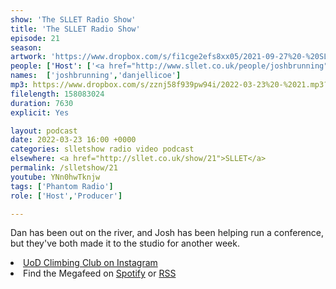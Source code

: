 ```yaml
---
show: 'The SLLET Radio Show'
title: 'The SLLET Radio Show'
episode: 21
season: 
artwork: 'https://www.dropbox.com/s/fi1cge2efs8xx05/2021-09-27%20-%20SLLET%20radio%20square.png?raw=1'
people: ['Host': ['<a href="http://www.sllet.co.uk/people/joshbrunning">Josh Brunning</a>','<a href="http://www.sllet.co.uk/people/danjellicoe">Dan Jellicoe</a>']]
names:  ['joshbrunning','danjellicoe']
mp3: https://www.dropbox.com/s/zznj58f939pw94i/2022-03-23%20-%2021.mp3?raw=1
filelength: 158083024
duration: 7630
explicit: Yes

layout: podcast
date: 2022-03-23 16:00 +0000
categories: slletshow radio video podcast
elsewhere: <a href="http://sllet.co.uk/show/21">SLLET</a>
permalink: /slletshow/21
youtube: YNn0hwTknjw
tags: ['Phantom Radio']
role: ['Host','Producer']

---
```


Dan has been out on the river, and Josh has been helping run a conference, but they've both made it to the studio for another week.

<li><a href="https://www.instagram.com/uodclimbing/">UoD Climbing Club on Instagram</a></li>
<li>Find the Megafeed on <a href="https://open.spotify.com/show/1WGc6YCF3UfAL7E62gHLAS?si=eff5901deb8d498e">Spotify</a> or <a href="https://anchor.fm/s/849e58ac/podcast/rss">RSS</a></li>

